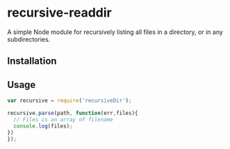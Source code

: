 # recursive-readdir

A simple Node module for recursively listing all files in a directory,
or in any subdirectories.


## Installation


## Usage


```javascript
var recursive = require('recursiveDir');

recursive.parse(path, function(err,files){
  // Files is an array of filename
  console.log(files);  
})
});
```

